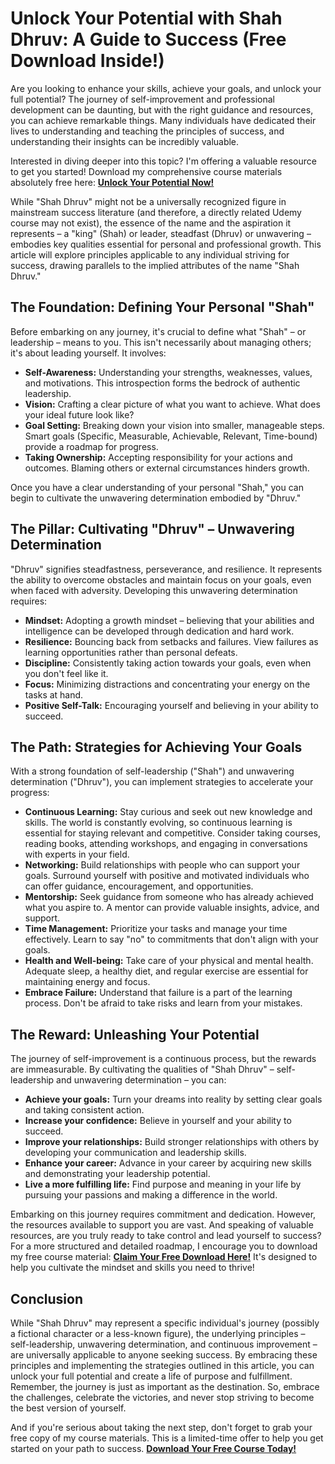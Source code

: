 # Unlock Your Potential with Shah Dhruv: A Guide to Success (Free Download Inside!)

Are you looking to enhance your skills, achieve your goals, and unlock your full potential? The journey of self-improvement and professional development can be daunting, but with the right guidance and resources, you can achieve remarkable things. Many individuals have dedicated their lives to understanding and teaching the principles of success, and understanding their insights can be incredibly valuable.

Interested in diving deeper into this topic? I'm offering a valuable resource to get you started! Download my comprehensive course materials absolutely free here: [**Unlock Your Potential Now!**](https://udemywork.com/shah-dhruv)

While "Shah Dhruv" might not be a universally recognized figure in mainstream success literature (and therefore, a directly related Udemy course may not exist), the essence of the name and the aspiration it represents – a "king" (Shah) or leader, steadfast (Dhruv) or unwavering – embodies key qualities essential for personal and professional growth. This article will explore principles applicable to any individual striving for success, drawing parallels to the implied attributes of the name "Shah Dhruv."

## The Foundation: Defining Your Personal "Shah"

Before embarking on any journey, it's crucial to define what "Shah" – or leadership – means to you. This isn't necessarily about managing others; it's about leading yourself. It involves:

*   **Self-Awareness:** Understanding your strengths, weaknesses, values, and motivations. This introspection forms the bedrock of authentic leadership.
*   **Vision:** Crafting a clear picture of what you want to achieve. What does your ideal future look like?
*   **Goal Setting:** Breaking down your vision into smaller, manageable steps. Smart goals (Specific, Measurable, Achievable, Relevant, Time-bound) provide a roadmap for progress.
*   **Taking Ownership:** Accepting responsibility for your actions and outcomes. Blaming others or external circumstances hinders growth.

Once you have a clear understanding of your personal "Shah," you can begin to cultivate the unwavering determination embodied by "Dhruv."

## The Pillar: Cultivating "Dhruv" – Unwavering Determination

"Dhruv" signifies steadfastness, perseverance, and resilience. It represents the ability to overcome obstacles and maintain focus on your goals, even when faced with adversity. Developing this unwavering determination requires:

*   **Mindset:** Adopting a growth mindset – believing that your abilities and intelligence can be developed through dedication and hard work.
*   **Resilience:** Bouncing back from setbacks and failures. View failures as learning opportunities rather than personal defeats.
*   **Discipline:** Consistently taking action towards your goals, even when you don't feel like it.
*   **Focus:** Minimizing distractions and concentrating your energy on the tasks at hand.
*   **Positive Self-Talk:** Encouraging yourself and believing in your ability to succeed.

## The Path: Strategies for Achieving Your Goals

With a strong foundation of self-leadership ("Shah") and unwavering determination ("Dhruv"), you can implement strategies to accelerate your progress:

*   **Continuous Learning:** Stay curious and seek out new knowledge and skills. The world is constantly evolving, so continuous learning is essential for staying relevant and competitive. Consider taking courses, reading books, attending workshops, and engaging in conversations with experts in your field.
*   **Networking:** Build relationships with people who can support your goals. Surround yourself with positive and motivated individuals who can offer guidance, encouragement, and opportunities.
*   **Mentorship:** Seek guidance from someone who has already achieved what you aspire to. A mentor can provide valuable insights, advice, and support.
*   **Time Management:** Prioritize your tasks and manage your time effectively. Learn to say "no" to commitments that don't align with your goals.
*   **Health and Well-being:** Take care of your physical and mental health. Adequate sleep, a healthy diet, and regular exercise are essential for maintaining energy and focus.
*   **Embrace Failure:** Understand that failure is a part of the learning process. Don't be afraid to take risks and learn from your mistakes.

## The Reward: Unleashing Your Potential

The journey of self-improvement is a continuous process, but the rewards are immeasurable. By cultivating the qualities of "Shah Dhruv" – self-leadership and unwavering determination – you can:

*   **Achieve your goals:** Turn your dreams into reality by setting clear goals and taking consistent action.
*   **Increase your confidence:** Believe in yourself and your ability to succeed.
*   **Improve your relationships:** Build stronger relationships with others by developing your communication and leadership skills.
*   **Enhance your career:** Advance in your career by acquiring new skills and demonstrating your leadership potential.
*   **Live a more fulfilling life:** Find purpose and meaning in your life by pursuing your passions and making a difference in the world.

Embarking on this journey requires commitment and dedication. However, the resources available to support you are vast. And speaking of valuable resources, are you truly ready to take control and lead yourself to success? For a more structured and detailed roadmap, I encourage you to download my free course material: [**Claim Your Free Download Here!**](https://udemywork.com/shah-dhruv) It's designed to help you cultivate the mindset and skills you need to thrive!

## Conclusion

While "Shah Dhruv" may represent a specific individual's journey (possibly a fictional character or a less-known figure), the underlying principles – self-leadership, unwavering determination, and continuous improvement – are universally applicable to anyone seeking success. By embracing these principles and implementing the strategies outlined in this article, you can unlock your full potential and create a life of purpose and fulfillment. Remember, the journey is just as important as the destination. So, embrace the challenges, celebrate the victories, and never stop striving to become the best version of yourself.

And if you're serious about taking the next step, don't forget to grab your free copy of my course materials. This is a limited-time offer to help you get started on your path to success. [**Download Your Free Course Today!**](https://udemywork.com/shah-dhruv)
